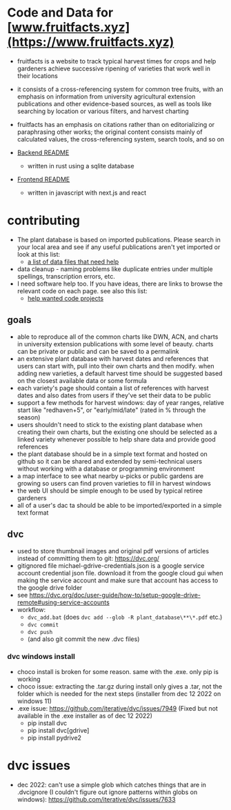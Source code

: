 # Code and Data for [www.fruitfacts.xyz](https://www.fruitfacts.xyz)
* fruitfacts is a website to track typical harvest times for crops and help gardeners achieve successive ripening of varieties that work well in their locations
* it consists of a cross-referencing system for common tree fruits, with an emphasis on information from university agricultural extension publications and other evidence-based sources, as well as tools like searching by location or various filters, and harvest charting
* fruitfacts has an emphasis on citations rather than on editorializing or paraphrasing other works; the original content consists mainly of calculated values, the cross-referencing system, search tools, and so on

* [Backend README](backend/README.md)
  * written in rust using a sqlite database
* [Frontend README](frontend/README.md)
  * written in javascript with next.js and react

# contributing
* The plant database is based on imported publications.  Please search in your local area and see if any useful publications aren't yet imported or look at this list:
  * [a list of data files that need help](plant_database/help_needed.md)
* data cleanup - naming problems like duplicate entries under multiple spellings, transcription errors, etc.
* I need software help too.  If you have ideas, there are links to browse the relevant code on each page. see also this list:
  * [help wanted code projects](help%20wanted.md)

## goals
* able to reproduce all of the common charts like DWN, ACN, and charts in university extension publications with some level of beauty. charts can be private or public and can be saved to a permalink
* an extensive plant database with harvest dates and references that users can start with, pull into their own charts and then modify. when adding new varieties, a default harvest time should be suggested based on the closest available data or some formula
* each variety's page should contain a list of references with harvest dates and also dates from users if they've set their data to be public
* support a few methods for harvest windows: day of year ranges, relative start like "redhaven+5", or "early/mid/late" (rated in % through the season)
* users shouldn't need to stick to the existing plant database when creating their own charts, but the existing one should be selected as a linked variety whenever possible to help share data and provide good references
* the plant database should be in a simple text format and hosted on github so it can be shared and extended by semi-technical users without working with a database or programming environment
* a map interface to see what nearby u-picks or public gardens are growing so users can find proven varieties to fill in harvest windows
* the web UI should be simple enough to be used by typical retiree gardeners
* all of a user's dac ta should be able to be imported/exported in a simple text format

## dvc
* used to store thumbnail images and original pdf versions of articles instead of committing them to git: https://dvc.org/
* gitignored file michael-gdrive-credentials.json is a google service account credential json file. download it from the google cloud gui when making the service account and make sure that account has access to the google drive folder
* see https://dvc.org/doc/user-guide/how-to/setup-google-drive-remote#using-service-accounts
* workflow:
  * `dvc_add.bat` (does `dvc add --glob -R plant_database\**\*.pdf` etc.)
  * `dvc commit`
  * `dvc push`
  * (and also git commit the new .dvc files)

### dvc windows install
* choco install is broken for some reason. same with the .exe. only pip is working
* choco issue: extracting the .tar.gz during install only gives a .tar, not the folder which is needed for the next steps (installer from dec 12 2022 on windows 11)
* .exe issue: https://github.com/iterative/dvc/issues/7949 (Fixed but not available in the .exe installer as of dec 12 2022)
  * pip install dvc
  * pip install dvc[gdrive]
  * pip install pydrive2

# dvc issues
* dec 2022: can't use a simple glob which catches things that are in .dvcignore (I couldn't figure out ignore patterns within globs on windows): https://github.com/iterative/dvc/issues/7633
